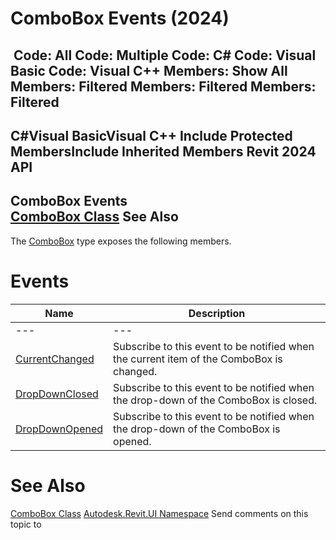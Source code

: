 # ComboBox Events (2024)

﻿
 Code: All Code: Multiple Code: C# Code: Visual Basic Code: Visual C++  Members: Show All Members: Filtered Members: Filtered Members: Filtered   
---  
C#Visual BasicVisual C++
Include Protected MembersInclude Inherited Members
Revit 2024 API  
---  
ComboBox Events  
[ComboBox Class](a5667995-e628-13df-c157-39c95b2435d6.md "ComboBox Class") See Also  
---  
The [ComboBox](a5667995-e628-13df-c157-39c95b2435d6.md "ComboBox Class") type exposes the following members.
# Events
| Name | Description |
| --- | --- |
| --- | --- | --- |
| [CurrentChanged](9b786d54-6599-3bd9-f240-b27df8b03d1f.md "CurrentChanged Event") | Subscribe to this event to be notified when the current item of the ComboBox is changed. |
| [DropDownClosed](a20fbfd0-d7ab-eefb-a3d1-38f22882f1ec.md "DropDownClosed Event") | Subscribe to this event to be notified when the drop-down of the ComboBox is closed. |
| [DropDownOpened](7c1f5209-2198-fc8d-4ce5-2f1fc1d8e5c5.md "DropDownOpened Event") | Subscribe to this event to be notified when the drop-down of the ComboBox is opened. |

# See Also
[ComboBox Class](a5667995-e628-13df-c157-39c95b2435d6.md "ComboBox Class")
[Autodesk.Revit.UI Namespace](e86fd90a-8957-02a6-da7f-ced248966e3e.md "Autodesk.Revit.UI Namespace")
Send comments on this topic to 